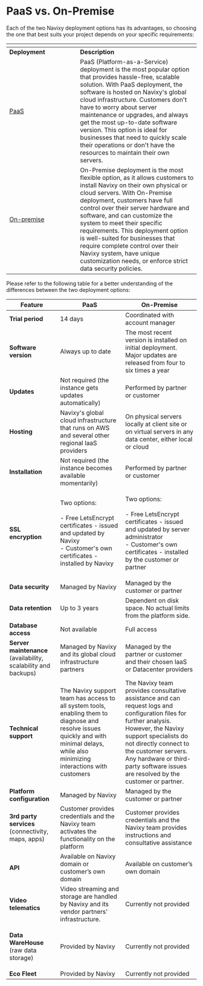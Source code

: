 # PaaS vs. On-Premise

Each of the two Navixy deployment options has its advantages, so choosing the one that best suits your project depends on your specific requirements:

<table data-header-hidden><thead><tr><th width="171.272705078125"></th><th></th></tr></thead><tbody><tr><td><strong>Deployment</strong></td><td><strong>Description</strong></td></tr><tr><td><a href="paas.md">PaaS</a></td><td>PaaS (Platform-as-a-Service) deployment is the most popular option that provides hassle-free, scalable solution. With PaaS deployment, the software is hosted on Navixy's global cloud infrastructure. Customers don't have to worry about server maintenance or upgrades, and always get the most up-to-date software version. This option is ideal for businesses that need to quickly scale their operations or don't have the resources to maintain their own servers.</td></tr><tr><td><a href="../on-premise/on-premise-how-to-guide/">On-premise</a></td><td>On-Premise deployment is the most flexible option, as it allows customers to install Navixy on their own physical or cloud servers. With On-Premise deployment, customers have full control over their server hardware and software, and can customize the system to meet their specific requirements. This deployment option is well-suited for businesses that require complete control over their Navixy system, have unique customization needs, or enforce strict data security policies.</td></tr></tbody></table>

Please refer to the following table for a better understanding of the differences between the two deployment options:

| **Feature**                                                    | **PaaS**                                                                                                                                                                                | **On-Premise**                                                                                                                                                                                                                                                                                    |
| -------------------------------------------------------------- | --------------------------------------------------------------------------------------------------------------------------------------------------------------------------------------- | ------------------------------------------------------------------------------------------------------------------------------------------------------------------------------------------------------------------------------------------------------------------------------------------------- |
| **Trial period**                                               | 14 days                                                                                                                                                                                 | Coordinated with account manager                                                                                                                                                                                                                                                                  |
| **Software version**                                           | Always up to date                                                                                                                                                                       | The most recent version is installed on initial deployment. Major updates are released from four to six times a year                                                                                                                                                                              |
| **Updates**                                                    | Not required (the instance gets updates automatically)                                                                                                                                  | Performed by partner or customer                                                                                                                                                                                                                                                                  |
| **Hosting**                                                    | Navixy's global cloud infrastructure that runs on AWS and several other regional IaaS providers                                                                                         | On physical servers locally at client site or on virtual servers in any data center, either local or cloud                                                                                                                                                                                        |
| **Installation**                                               | Not required (the instance becomes available momentarily)                                                                                                                               | Performed by partner or customer                                                                                                                                                                                                                                                                  |
| **SSL encryption**                                             | <p>Two options:<br><br>- Free LetsEncrypt certificates - issued and updated by Navixy<br>- Customer's own certificates - installed by Navixy</p>                                        | <p>Two options:<br><br>- Free LetsEncrypt certificates - issued and updated by server administrator<br>- Customer's own certificates - installed by the customer or partner</p>                                                                                                                   |
| **Data security**                                              | Managed by Navixy                                                                                                                                                                       | Managed by the customer or partner                                                                                                                                                                                                                                                                |
| **Data retention**                                             | Up to 3 years                                                                                                                                                                           | Dependent on disk space. No actual limits from the platform side.                                                                                                                                                                                                                                 |
| **Database access**                                            | Not available                                                                                                                                                                           | Full access                                                                                                                                                                                                                                                                                       |
| **Server maintenance** (availability, scalability and backups) | Managed by Navixy and its global cloud infrastructure partners                                                                                                                          | Managed by the partner or customer and their chosen IaaS or Datacenter providers                                                                                                                                                                                                                  |
| **Technical support**                                          | The Navixy support team has access to all system tools, enabling them to diagnose and resolve issues quickly and with minimal delays, while also minimizing interactions with customers | The Navixy team provides consultative assistance and can request logs and configuration files for further analysis. However, the Navixy support specialists do not directly connect to the customer servers. Any hardware or third-party software issues are resolved by the customer or partner. |
| **Platform configuration**                                     | Managed by Navixy                                                                                                                                                                       | Managed by the customer or partner                                                                                                                                                                                                                                                                |
| **3rd party services** (connectivity, maps, apps)              | Customer provides credentials and the Navixy team activates the functionality on the platform                                                                                           | Customer provides credentials and the Navixy team provides instructions and consultative assistance                                                                                                                                                                                               |
| **API**                                                        | Available on Navixy domain or customer’s own domain                                                                                                                                     | Available on customer’s own domain                                                                                                                                                                                                                                                                |
| **Video telematics**                                           | Video streaming and storage are handled by Navixy and its vendor partners' infrastructure.                                                                                              | Currently not provided                                                                                                                                                                                                                                                                            |
| <p><strong>Data WareHouse</strong><br>(raw data storage)</p>   | Provided by Navixy                                                                                                                                                                      | Currently not provided                                                                                                                                                                                                                                                                            |
| **Eco Fleet**                                                  | Provided by Navixy                                                                                                                                                                      | Currently not provided                                                                                                                                                                                                                                                                            |
